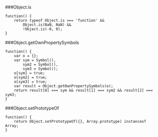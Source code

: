 ###Object.is
          
```
function() {
    return typeof Object.is === 'function' &&
        Object.is(NaN, NaN) &&
        !Object.is(-0, 0);
}
```
###Object.getOwnPropertySymbols
          
```
function() {
    var o = {};
    var sym = Symbol(),
        sym2 = Symbol(),
        sym3 = Symbol();
    o[sym] = true;
    o[sym2] = true;
    o[sym3] = true;
    var result = Object.getOwnPropertySymbols(o);
    return result[0] === sym && result[1] === sym2 && result[2] === sym3;
}
```
###Object.setPrototypeOf
          
```
function() {
    return Object.setPrototypeOf({}, Array.prototype) instanceof Array;
}
```
